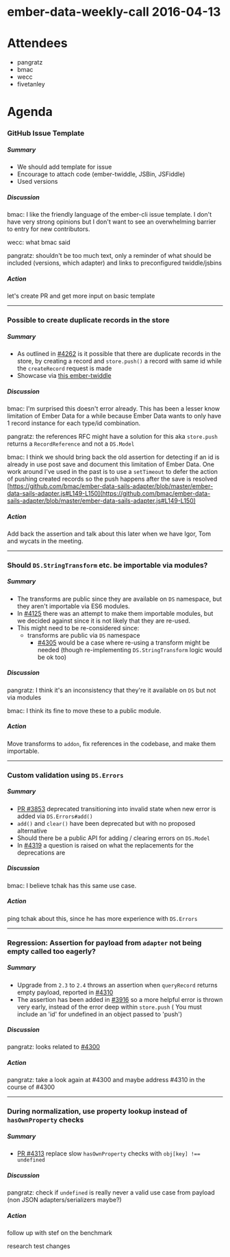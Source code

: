 # ember-data-weekly-call 2016-04-13

# Attendees

- pangratz
- bmac
- wecc
- fivetanley

# Agenda

### GitHub Issue Template

##### Summary

- We should add template for issue
- Encourage to attach code (ember-twiddle, JSBin, JSFiddle)
- Used versions

##### Discussion

bmac: I like the friendly language of the ember-cli issue template. I don't have very strong opinions but I don't want to see an overwhelming barrier to entry for new contributors.

wecc: what bmac said

pangratz: shouldn't be too much text, only a reminder of what should be included (versions, which adapter) and links to preconfigured twiddle/jsbins

##### Action

let's create PR and get more input on basic template

---

### Possible to create duplicate records in the store

##### Summary

- As outlined in [#4262](https://github.com/emberjs/data/issues/4262) is it possible that there are duplicate records in the store, by creating a record and `store.push()` a record with same id while the `createRecord` request is made
- Showcase via [this ember-twiddle](https://ember-twiddle.com/97ddeca43d6e405ffb5a4356303ade51?fileTreeShown=false&numColumns=2&openFiles=routes.application.js%2Ctemplates.application.hbs)

##### Discussion

bmac: I'm surprised this doesn't error already. This has been a lesser know limitation of Ember Data for a while because Ember Data wants to only have 1 record instance for each type/id combination.

pangratz: the references RFC might have a solution for this aka `store.push` returns a `RecordReference` and not a `DS.Model`

bmac: I think we should bring back the old assertion for detecting if an id is already in use post save and document this limitation of Ember Data. One work around I've used in the past is to use a `setTimeout` to defer the action of pushing created records so the push happens after the save is resolved [https://github.com/bmac/ember-data-sails-adapter/blob/master/ember-data-sails-adapter.js#L149-L150](https://github.com/bmac/ember-data-sails-adapter/blob/master/ember-data-sails-adapter.js#L149-L150)

##### Action

Add back the assertion and talk about this later when we have Igor, Tom and wycats in the meeting.

---

### Should `DS.StringTransform` etc. be importable via modules?

##### Summary

- The transforms are public since they are available on `DS` namespace, but they aren't importable via ES6 modules.
- In [#4125](https://github.com/emberjs/data/pull/4125) there was an attempt to make them importable modules, but we decided against since it is not likely that they are re-used.
- This might need to be re-considered since:
  - transforms are public via `DS` namespace
    - [#4305](https://github.com/emberjs/data/issues/4305) would be a case where re-using a transform might be needed (though re-implementing `DS.StringTransform` logic would be ok too)

##### Discussion

pangratz: I think it's an inconsistency that they're it available on `DS` but not via modules

bmac: I think its fine to move these to a public module.

##### Action

Move transforms to `addon`, fix references in the codebase, and make them importable.

---

### Custom validation using `DS.Errors`

##### Summary

- [PR #3853](https://github.com/emberjs/data/pull/3853) deprecated transitioning into invalid state when new error is added via `DS.Errors#add()`
- `add()` and `clear()` have been deprecated but with no proposed alternative
- Should there be a public API for adding / clearing errors on `DS.Model`
- In [#4319](https://github.com/emberjs/data/issues/4319) a question is raised on what the replacements for the deprecations are

##### Discussion

bmac: I believe tchak has this same use case.

##### Action

ping tchak about this, since he has more experience with `DS.Errors`

---

### Regression: Assertion for payload from `adapter` not being empty called too eagerly?

##### Summary

- Upgrade from `2.3` to `2.4` throws an assertion when `queryRecord` returns empty payload, reported in [#4310](https://github.com/emberjs/data/issues/4310)
- The assertion has been added in [#3916](https://github.com/emberjs/data/pull/3916) so a more helpful error is thrown very early, instead of the error deep within `store.push` ( You must include an 'id' for undefined in an object passed to 'push')

##### Discussion

pangratz: looks related to [#4300](https://github.com/emberjs/data/pull/4300)

##### Action

pangratz: take a look again at #4300 and maybe address #4310 in the course of #4300

---

### During normalization, use property lookup instead of `hasOwnProperty` checks

##### Summary

- [PR #4313](https://github.com/emberjs/data/pull/4313) replace slow `hasOwnProperty` checks with `obj[key] !== undefined`

##### Discussion

pangratz: check if `undefined` is really never a valid use case from payload (non JSON adapters/serializers maybe?)

##### Action

follow up with stef on the benchmark

research test changes
